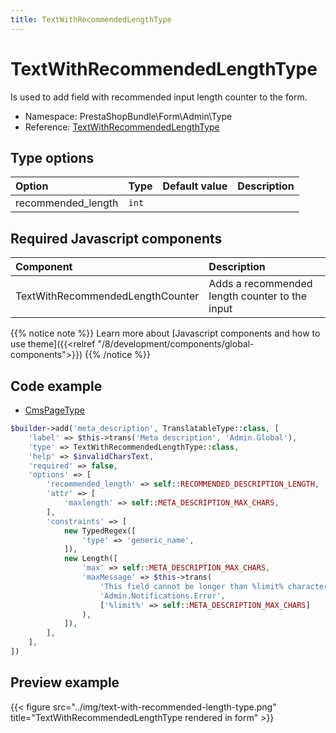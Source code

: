 ```yaml
---
title: TextWithRecommendedLengthType
---
```


# TextWithRecommendedLengthType

Is used to add field with recommended input length counter to the form.

- Namespace: PrestaShopBundle\Form\Admin\Type
- Reference: [TextWithRecommendedLengthType](https://github.com/PrestaShop/PrestaShop/blob/8.0.x/src/PrestaShopBundle/Form/Admin/Type/TextWithRecommendedLengthType.php)

## Type options

| Option       | Type   | Default value                     | Description                                                                               |
| :----------- | :----- | :-------------------------------- | :---------------------------------------------------------------------------------------- |
| recommended_length | `int` | 

## Required Javascript components

| Component                                                   | Description                         |
|:------------------------------------------------------------|:------------------------------------|
| TextWithRecommendedLengthCounter  | Adds a recommended length counter to the input |

{{% notice note %}}
Learn more about [Javascript components and how to use theme]({{<relref "/8/development/components/global-components">}})
{{% /notice %}}

## Code example

- [CmsPageType](https://github.com/PrestaShop/PrestaShop/blob/develop/src/PrestaShopBundle/Form/Admin/Improve/Design/Pages/CmsPageType.php#L150-L177)

```php
$builder->add('meta_description', TranslatableType::class, [
    'label' => $this->trans('Meta description', 'Admin.Global'),
    'type' => TextWithRecommendedLengthType::class,
    'help' => $invalidCharsText,
    'required' => false,
    'options' => [
        'recommended_length' => self::RECOMMENDED_DESCRIPTION_LENGTH,
        'attr' => [
            'maxlength' => self::META_DESCRIPTION_MAX_CHARS,
        ],
        'constraints' => [
            new TypedRegex([
                'type' => 'generic_name',
            ]),
            new Length([
                'max' => self::META_DESCRIPTION_MAX_CHARS,
                'maxMessage' => $this->trans(
                    'This field cannot be longer than %limit% characters',
                    'Admin.Notifications.Error',
                    ['%limit%' => self::META_DESCRIPTION_MAX_CHARS]
                ),
            ]),
        ],
    ],
])
```

## Preview example

{{< figure src="../img/text-with-recommended-length-type.png" title="TextWithRecommendedLengthType rendered in form" >}}

